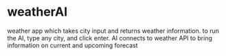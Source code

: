 # weatherAI
weather app which takes city input and returns weather information. 
to run the AI, type any city, and click enter. AI connects to 
weather API to bring information on current and upcoming forecast
